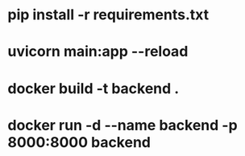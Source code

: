 # pip install -r requirements.txt
# uvicorn main:app --reload
# docker build -t backend .
# docker run -d --name backend -p 8000:8000 backend
